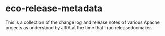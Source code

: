 
eco-release-metadata
====================

This is a collection of the change log and release notes of various
Apache projects as understood by JIRA at the time that I ran 
releasedocmaker.
